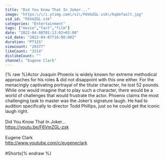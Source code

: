 ```yaml
---
title: "Did You Know That In Joker..."
image: "https:\/\/i.ytimg.com\/vi\/F6VmZGL-zsk\/hqdefault.jpg"
vid_id: "F6VmZGL-zsk"
categories: "Entertainment"
tags: ["movie","fact","film"]
date: "2022-04-08T01:13:02+03:00"
vid_date: "2022-04-07T16:00:08Z"
duration: "PT32S"
viewcount: "20377"
likeCount: "3314"
dislikeCount: ""
channel: "Eugene Clark"
---
```

{% raw %}Actor Joaquin Phoenix is widely known for extreme methodical approaches for his roles &amp; did not disappoint with this one either. For the menacingly captivating portrayal of the titular character, he lost 52 pounds. While one would imagine that to play such a character, there would be a world of challenges that would frustrate the actor. Phoenix claims the most challenging task to master was the Joker’s signature laugh. He had to audition specifically to director Todd Phillips, just so he could get the iconic laugh right. <br /><br />Did You Know That In Joker...<br /><a rel="nofollow" target="blank" href="https://youtu.be/F6VmZGL-zsk">https://youtu.be/F6VmZGL-zsk</a><br /><br />Eugene Clark<br /><a rel="nofollow" target="blank" href="http://www.youtube.com/c/eugeneclark">http://www.youtube.com/c/eugeneclark</a><br /><br />#Shorts{% endraw %}

